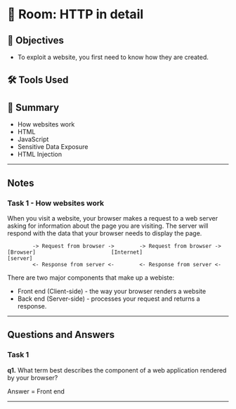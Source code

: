# 🚪 Room: HTTP in detail

## 🎯 Objectives
- To exploit a website, you first need to know how they are created.

## 🛠️ Tools Used


## 💬 Summary
- How websites work
- HTML
- JavaScript
- Sensitive Data Exposure
- HTML Injection

-----

## Notes

### Task 1 - How websites work
When you visit a website, your browser makes a request to a web server asking for information about the page you are visiting. The server will respond with the data that your browser needs to display the page.
```
        -> Request from browser ->        -> Request from browser ->
[Browser]                        [Internet]                      [server]
        <- Response from server <-        <- Response from server <-
```

There are two major components that make up a webiste:
- Front end (Client-side) - the way your browser renders a website
- Back end (Server-side) - processes your request and returns a response.

-----

## Questions and Answers

### Task 1 

**q1.** What term best describes the component of a web application rendered by your browser?

Answer = Front end

-----
